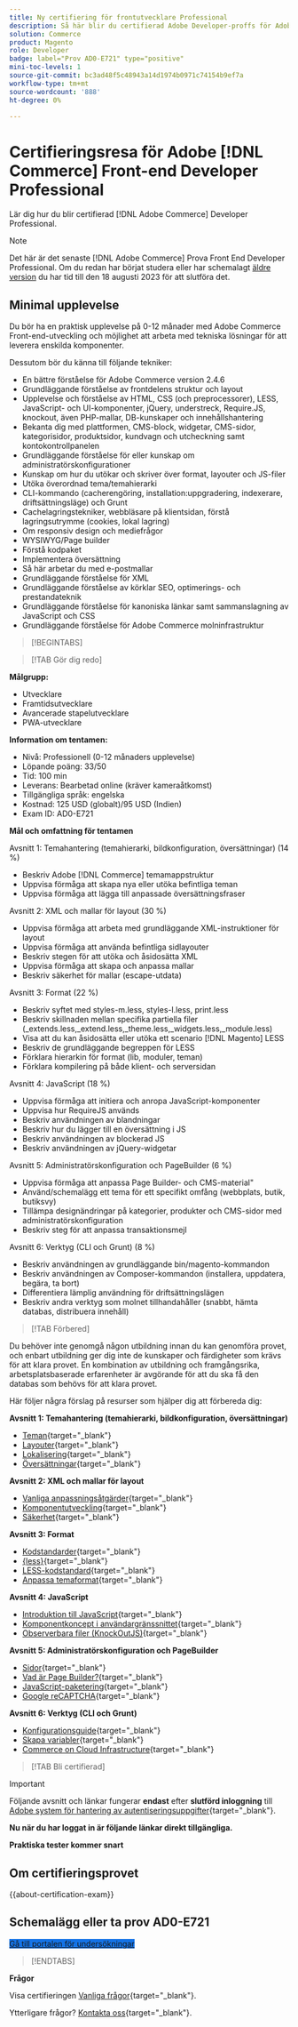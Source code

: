 ```yaml
---
title: Ny certifiering för frontutvecklare Professional
description: Så här blir du certifierad Adobe Developer-proffs för Adobe [!DNL Commerce] .
solution: Commerce
product: Magento
role: Developer
badge: label="Prov AD0-E721" type="positive"
mini-toc-levels: 1
source-git-commit: bc3ad48f5c48943a14d1974b0971c74154b9ef7a
workflow-type: tm+mt
source-wordcount: '888'
ht-degree: 0%

---
```


# Certifieringsresa för Adobe [!DNL Commerce] Front-end Developer Professional

Lär dig hur du blir certifierad [!DNL Adobe Commerce] Developer Professional.

>[!NOTE]
>
>Det här är det senaste [!DNL Adobe Commerce] Prova Front End Developer Professional. Om du redan har börjat studera eller har schemalagt [äldre version](ac-p-fedeveloper.md) du har tid till den 18 augusti 2023 för att slutföra det.

## Minimal upplevelse

Du bör ha en praktisk upplevelse på 0-12 månader med Adobe Commerce Front-end-utveckling och möjlighet att arbeta med tekniska lösningar för att leverera enskilda komponenter.

Dessutom bör du känna till följande tekniker:

* En bättre förståelse för Adobe Commerce version 2.4.6
* Grundläggande förståelse av frontdelens struktur och layout
* Upplevelse och förståelse av HTML, CSS (och preprocessorer), LESS, JavaScript- och UI-komponenter, jQuery, understreck, Require.JS, knockout, även PHP-mallar, DB-kunskaper och innehållshantering
* Bekanta dig med plattformen, CMS-block, widgetar, CMS-sidor, kategorisidor, produktsidor, kundvagn och utcheckning samt kontokontrollpanelen
* Grundläggande förståelse för eller kunskap om administratörskonfigurationer
* Kunskap om hur du utökar och skriver över format, layouter och JS-filer
* Utöka överordnad tema/temahierarki
* CLI-kommando (cacherengöring, installation:uppgradering, indexerare, driftsättningsläge) och Grunt
* Cachelagringstekniker, webbläsare på klientsidan, förstå lagringsutrymme (cookies, lokal lagring)
* Om responsiv design och mediefrågor
* WYSIWYG/Page builder
* Förstå kodpaket
* Implementera översättning
* Så här arbetar du med e-postmallar
* Grundläggande förståelse för XML
* Grundläggande förståelse av körklar SEO, optimerings- och prestandateknik
* Grundläggande förståelse för kanoniska länkar samt sammanslagning av JavaScript och CSS
* Grundläggande förståelse för Adobe Commerce molninfrastruktur

>[!BEGINTABS]

>[!TAB Gör dig redo]

**Målgrupp:**

* Utvecklare
* Framtidsutvecklare
* Avancerade stapelutvecklare
* PWA-utvecklare

**Information om tentamen:**

* Nivå: Professionell (0-12 månaders upplevelse)
* Löpande poäng: 33/50
* Tid: 100 min
* Leverans: Bearbetad online (kräver kameraåtkomst)
* Tillgängliga språk: engelska
* Kostnad: 125 USD (globalt)/95 USD (Indien)
* Exam ID: AD0-E721

**Mål och omfattning för tentamen**

Avsnitt 1: Temahantering (temahierarki, bildkonfiguration, översättningar) (14 %)

* Beskriv Adobe [!DNL Commerce] temamappstruktur
* Uppvisa förmåga att skapa nya eller utöka befintliga teman
* Uppvisa förmåga att lägga till anpassade översättningsfraser

Avsnitt 2: XML och mallar för layout (30 %)

* Uppvisa förmåga att arbeta med grundläggande XML-instruktioner för layout
* Uppvisa förmåga att använda befintliga sidlayouter
* Beskriv stegen för att utöka och åsidosätta XML
* Uppvisa förmåga att skapa och anpassa mallar
* Beskriv säkerhet för mallar (escape-utdata)

Avsnitt 3: Format (22 %)

* Beskriv syftet med styles-m.less, styles-l.less, print.less
* Beskriv skillnaden mellan specifika partiella filer (_extends.less,_extend.less,_theme.less,_widgets.less,_module.less)
* Visa att du kan åsidosätta eller utöka ett scenario [!DNL Magento] LESS
* Beskriv de grundläggande begreppen för LESS
* Förklara hierarkin för format (lib, moduler, teman)
* Förklara kompilering på både klient- och serversidan

Avsnitt 4: JavaScript (18 %)

* Uppvisa förmåga att initiera och anropa JavaScript-komponenter
* Uppvisa hur RequireJS används
* Beskriv användningen av blandningar
* Beskriv hur du lägger till en översättning i JS
* Beskriv användningen av blockerad JS
* Beskriv användningen av jQuery-widgetar

Avsnitt 5: Administratörskonfiguration och PageBuilder (6 %)

* Uppvisa förmåga att anpassa Page Builder- och CMS-material&quot;
* Använd/schemalägg ett tema för ett specifikt omfång (webbplats, butik, butiksvy)
* Tillämpa designändringar på kategorier, produkter och CMS-sidor med administratörskonfiguration
* Beskriv steg för att anpassa transaktionsmejl

Avsnitt 6: Verktyg (CLI och Grunt) (8 %)

* Beskriv användningen av grundläggande bin/magento-kommandon
* Beskriv användningen av Composer-kommandon (installera, uppdatera, begära, ta bort)
* Differentiera lämplig användning för driftsättningslägen
* Beskriv andra verktyg som molnet tillhandahåller (snabbt, hämta databas, distribuera innehåll)

>[!TAB Förbered]

Du behöver inte genomgå någon utbildning innan du kan genomföra provet, och enbart utbildning ger dig inte de kunskaper och färdigheter som krävs för att klara provet. En kombination av utbildning och framgångsrika, arbetsplatsbaserade erfarenheter är avgörande för att du ska få den databas som behövs för att klara provet.

Här följer några förslag på resurser som hjälper dig att förbereda dig:

**Avsnitt 1: Temahantering (temahierarki, bildkonfiguration, översättningar)**

* [Teman](https://devdocs.magento.com/guides/v2.4/frontend-dev-guide/themes/theme-overview.html){target="_blank"}
* [Layouter](https://developer.adobe.com/commerce/frontend-core/guide/layouts/xml-manage/){target="_blank"}
* [Lokalisering](https://experienceleague.adobe.com/docs/commerce-operations/configuration-guide/cli/localization.html){target="_blank"}
* [Översättningar](https://devdocs.magento.com/guides/v2.4/frontend-dev-guide/translations/xlate.html){target="_blank"}

**Avsnitt 2: XML och mallar för layout**

* [Vanliga anpassningsåtgärder](https://developer.adobe.com/commerce/frontend-core/guide/layouts/xml-manage/){target="_blank"}
* [Komponentutveckling](https://developer.adobe.com/commerce/php/development/components/){target="_blank"}
* [Säkerhet](https://developer.adobe.com/commerce/php/development/security/){target="_blank"}

**Avsnitt 3: Format**

* [Kodstandarder](https://developer.adobe.com/commerce/php/coding-standards/){target="_blank"}
* [{less}](https://lesscss.org/){target="_blank"}
* [LESS-kodstandard](https://developer.adobe.com/commerce/php/coding-standards/less/){target="_blank"}
* [Anpassa temaformat](https://developer.adobe.com/commerce/frontend-core/guide/css/quickstart/customize-styles/){target="_blank"}

**Avsnitt 4: JavaScript**

* [Introduktion till JavaScript](https://developer.adobe.com/commerce/frontend-core/javascript/){target="_blank"}
* [Komponentkoncept i användargränssnittet](https://developer.adobe.com/commerce/frontend-core/ui-components/concepts/){target="_blank"}
* [Observerbara filer (KnockOutJS)](https://knockoutjs.com/documentation/observables.html){target="_blank"}

**Avsnitt 5: Administratörskonfiguration och PageBuilder**

* [Sidor](https://experienceleague.adobe.com/docs/commerce-admin/content-design/elements/pages/pages.html){target="_blank"}
* [Vad är Page Builder?](https://developer.adobe.com/commerce/frontend-core/page-builder/){target="_blank"}
* [JavaScript-paketering](https://developer.adobe.com/commerce/frontend-core/guide/themes/js-bundling/){target="_blank"}
* [Google reCAPTCHA](https://experienceleague.adobe.com/docs/commerce-admin/systems/security/captcha/security-google-recaptcha.html){target="_blank"}

**Avsnitt 6: Verktyg (CLI och Grunt)**

* [Konfigurationsguide](https://experienceleague.adobe.com/docs/commerce-operations/configuration-guide/overview.html?lang=en){target="_blank"}
* [Skapa variabler](https://experienceleague.adobe.com/docs/commerce-cloud-service/user-guide/configure/env/stage/variables-build.html?lang=en){target="_blank"}
* [Commerce on Cloud Infrastructure](https://experienceleague.adobe.com/docs/commerce-cloud-service/user-guide/overview.html?lang=en){target="_blank"}

>[!TAB Bli certifierad]

>[!IMPORTANT]
>
>Följande avsnitt och länkar fungerar **endast**  efter **slutförd inloggning** till [Adobe system för hantering av autentiseringsuppgifter](https://www.certmetrics.com/adobe){target="_blank"}.


**Nu när du har loggat in är följande länkar direkt tillgängliga.**

**Praktiska tester kommer snart**

## Om certifieringsprovet

{{about-certification-exam}}

## Schemalägg eller ta prov AD0-E721

<a href="https://www.certmetrics.com/adobe/candidate/examity_sso.aspx?eid=AD0-E721" target="_blank" class="spectrum-Button spectrum-Button--fill spectrum-Button--accent spectrum-Button--sizeM is-margin-bottom-big-big at-element-click-tracking" style="background-color:#1473E6">

<span class="spectrum-Button-label has-no-wrap">
   Gå till portalen för undersökningar
</span>
</a>

>[!ENDTABS]

**Frågor**

Visa certifieringen [Vanliga frågor](https://experienceleague.adobe.com/docs/certification/certification/faq.html){target="_blank"}.

Ytterligare frågor? [Kontakta oss](mailto:certif@adobe.com){target="_blank"}.
